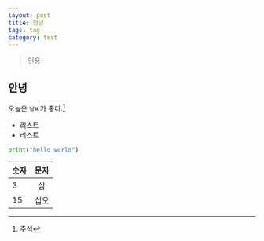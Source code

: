 ```yaml
---
layout: post
title: 안녕
tags: tag
category: test
---
```


> 인용


## 안녕
오늘은 `날씨`가 좋다.[^1]
- 리스트
- 리스트


``` python
print("hello world")
```

|  숫자  |  문자  |
|:-------|:------:|
|    3   |   삼   |
|   15   |  십오  |

[^1]: 주석